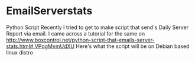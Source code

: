 # EmailServerstats
Python Script 
Recently I tried to get to make script that send's Daily Server Report via email. 
I came across a tutorial for the same on http://www.boxcontrol.net/python-script-that-emails-server-stats.html#.VPqgMvmUdXU
Here's what the script will be on Debian based linux distro

